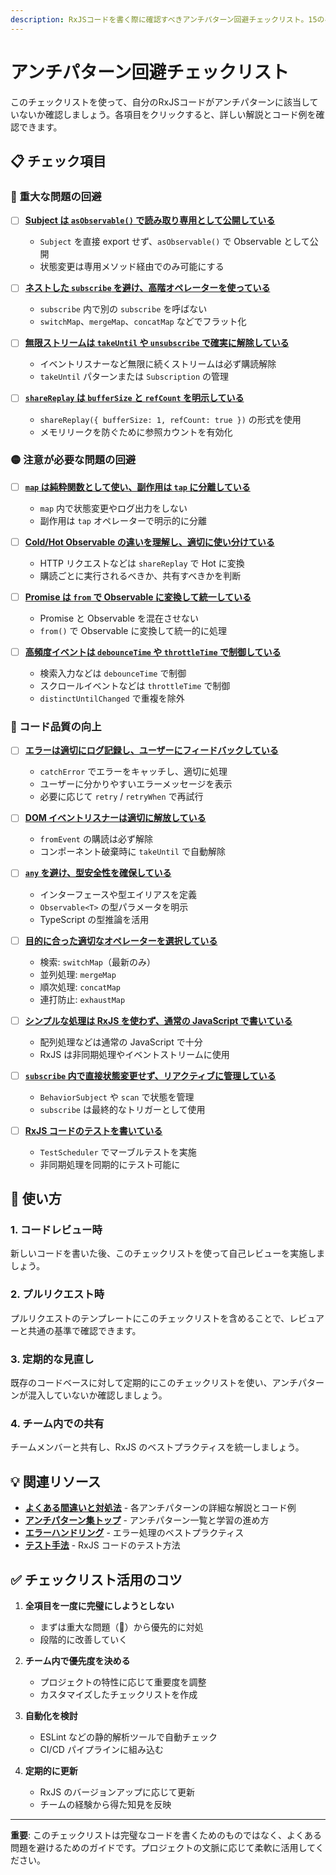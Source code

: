 ```yaml
---
description: RxJSコードを書く際に確認すべきアンチパターン回避チェックリスト。15のベストプラクティスを確認し、堅牢で保守性の高いコードを実現しましょう。
---
```


# アンチパターン回避チェックリスト

このチェックリストを使って、自分のRxJSコードがアンチパターンに該当していないか確認しましょう。各項目をクリックすると、詳しい解説とコード例を確認できます。

## 📋 チェック項目

### 🔴 重大な問題の回避

- [ ] **[Subject は `asObservable()` で読み取り専用として公開している](./common-mistakes#1-subject-の外部公開)**
  - `Subject` を直接 export せず、`asObservable()` で Observable として公開
  - 状態変更は専用メソッド経由でのみ可能にする

- [ ] **[ネストした `subscribe` を避け、高階オペレーターを使っている](./common-mistakes#2-ネストした-subscribe-コールバック地獄)**
  - `subscribe` 内で別の `subscribe` を呼ばない
  - `switchMap`、`mergeMap`、`concatMap` などでフラット化

- [ ] **[無限ストリームは `takeUntil` や `unsubscribe` で確実に解除している](./common-mistakes#3-unsubscribe-忘れ-メモリリーク)**
  - イベントリスナーなど無限に続くストリームは必ず購読解除
  - `takeUntil` パターンまたは `Subscription` の管理

- [ ] **[`shareReplay` は `bufferSize` と `refCount` を明示している](./common-mistakes#4-sharereplay-の誤用)**
  - `shareReplay({ bufferSize: 1, refCount: true })` の形式を使用
  - メモリリークを防ぐために参照カウントを有効化

### 🟡 注意が必要な問題の回避

- [ ] **[`map` は純粋関数として使い、副作用は `tap` に分離している](./common-mistakes#5-map-での副作用)**
  - `map` 内で状態変更やログ出力をしない
  - 副作用は `tap` オペレーターで明示的に分離

- [ ] **[Cold/Hot Observable の違いを理解し、適切に使い分けている](./common-mistakes#6-cold-hot-observable-の違いの無視)**
  - HTTP リクエストなどは `shareReplay` で Hot に変換
  - 購読ごとに実行されるべきか、共有すべきかを判断

- [ ] **[Promise は `from` で Observable に変換して統一している](./common-mistakes#7-promise-と-observable-の不適切な混在)**
  - Promise と Observable を混在させない
  - `from()` で Observable に変換して統一的に処理

- [ ] **[高頻度イベントは `debounceTime` や `throttleTime` で制御している](./common-mistakes#8-バックプレッシャーの無視)**
  - 検索入力などは `debounceTime` で制御
  - スクロールイベントなどは `throttleTime` で制御
  - `distinctUntilChanged` で重複を除外

### 🔵 コード品質の向上

- [ ] **[エラーは適切にログ記録し、ユーザーにフィードバックしている](./common-mistakes#9-エラーの握りつぶし)**
  - `catchError` でエラーをキャッチし、適切に処理
  - ユーザーに分かりやすいエラーメッセージを表示
  - 必要に応じて `retry` / `retryWhen` で再試行

- [ ] **[DOM イベントリスナーは適切に解放している](./common-mistakes#10-dom-イベントサブスクリプションのリーク)**
  - `fromEvent` の購読は必ず解除
  - コンポーネント破棄時に `takeUntil` で自動解除

- [ ] **[`any` を避け、型安全性を確保している](./common-mistakes#11-型安全性の欠如-any-の多用)**
  - インターフェースや型エイリアスを定義
  - `Observable<T>` の型パラメータを明示
  - TypeScript の型推論を活用

- [ ] **[目的に合った適切なオペレーターを選択している](./common-mistakes#12-不適切なオペレーター選択)**
  - 検索: `switchMap`（最新のみ）
  - 並列処理: `mergeMap`
  - 順次処理: `concatMap`
  - 連打防止: `exhaustMap`

- [ ] **[シンプルな処理は RxJS を使わず、通常の JavaScript で書いている](./common-mistakes#13-過度な複雑化)**
  - 配列処理などは通常の JavaScript で十分
  - RxJS は非同期処理やイベントストリームに使用

- [ ] **[`subscribe` 内で直接状態変更せず、リアクティブに管理している](./common-mistakes#14-subscribe-内での状態変更)**
  - `BehaviorSubject` や `scan` で状態を管理
  - `subscribe` は最終的なトリガーとして使用

- [ ] **[RxJS コードのテストを書いている](./common-mistakes#15-テストの欠如)**
  - `TestScheduler` でマーブルテストを実施
  - 非同期処理を同期的にテスト可能に

## 🎯 使い方

### 1. コードレビュー時

新しいコードを書いた後、このチェックリストを使って自己レビューを実施しましょう。

### 2. プルリクエスト時

プルリクエストのテンプレートにこのチェックリストを含めることで、レビュアーと共通の基準で確認できます。

### 3. 定期的な見直し

既存のコードベースに対して定期的にこのチェックリストを使い、アンチパターンが混入していないか確認しましょう。

### 4. チーム内での共有

チームメンバーと共有し、RxJS のベストプラクティスを統一しましょう。

## 💡 関連リソース

- **[よくある間違いと対処法](./common-mistakes)** - 各アンチパターンの詳細な解説とコード例
- **[アンチパターン集トップ](./index)** - アンチパターン一覧と学習の進め方
- **[エラーハンドリング](/guide/error-handling/strategies)** - エラー処理のベストプラクティス
- **[テスト手法](/guide/testing/unit-tests)** - RxJS コードのテスト方法

## ✅ チェックリスト活用のコツ

1. **全項目を一度に完璧にしようとしない**
   - まずは重大な問題（🔴）から優先的に対処
   - 段階的に改善していく

2. **チーム内で優先度を決める**
   - プロジェクトの特性に応じて重要度を調整
   - カスタマイズしたチェックリストを作成

3. **自動化を検討**
   - ESLint などの静的解析ツールで自動チェック
   - CI/CD パイプラインに組み込む

4. **定期的に更新**
   - RxJS のバージョンアップに応じて更新
   - チームの経験から得た知見を反映

---

**重要**: このチェックリストは完璧なコードを書くためのものではなく、よくある問題を避けるためのガイドです。プロジェクトの文脈に応じて柔軟に活用してください。
